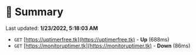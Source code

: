 # 📖 Summary
Last updated: **1/23/2022, 5:18:03 AM**

- `GET` [https://uptimerfree.tk](https://uptimerfree.tk) - **Up** (688ms)
- `GET` [https://monitoruptimer.tk](https://monitoruptimer.tk) - **Down** (86ms)

